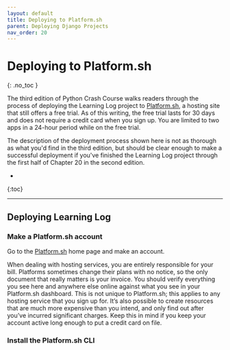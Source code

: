 ```yaml
---
layout: default
title: Deploying to Platform.sh
parent: Deploying Django Projects
nav_order: 20
---
```


# Deploying to Platform.sh
{: .no_toc }

The third edition of Python Crash Course walks readers through the process of deploying the Learning Log project to [Platform.sh](https://platform.sh), a hosting site that still offers a free trial. As of this writing, the free trial lasts for 30 days and does not require a credit card when you sign up. You are limited to two apps in a 24-hour period while on the free trial. 

The description of the deployment process shown here is not as thorough as what you'd find in the third edition, but should be clear enough to make a successful deployment if you've finished the Learning Log project through the first half of Chapter 20 in the second edition.

* 
{:toc}

---

## Deploying Learning Log

### Make a Platform.sh account

Go to the [Platform.sh](https://platform.sh) home page and make an account.

When dealing with hosting services, you are entirely responsible for your bill. Platforms sometimes change their plans with no notice, so the only document that really matters is your invoice. You should verify everything you see here and anywhere else online against what you see in your Platform.sh dashboard. This is not unique to Platform.sh; this applies to any hosting service that you sign up for. It’s also possible to create resources that are much more expensive than you intend, and only find out after you’ve incurred significant charges. Keep this in mind if you keep your account active long enough to put a credit card on file.

### Install the Platform.sh CLI

